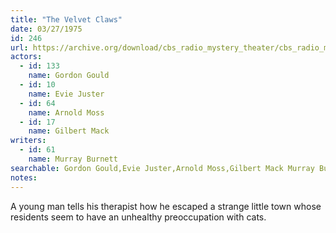 ```yaml
---
title: "The Velvet Claws"
date: 03/27/1975
id: 246
url: https://archive.org/download/cbs_radio_mystery_theater/cbs_radio_mystery_theater-0201-0250.zip/cbs_radio_mystery_theater-0201-0250%2Fcbsrmt_0246_the_velvet_claws.mp3
actors:  
  - id: 133
    name: Gordon Gould  
  - id: 10
    name: Evie Juster  
  - id: 64
    name: Arnold Moss  
  - id: 17
    name: Gilbert Mack
writers:  
  - id: 61
    name: Murray Burnett
searchable: Gordon Gould,Evie Juster,Arnold Moss,Gilbert Mack Murray Burnett
notes:  
---
```

A young man tells his therapist how he escaped a strange little town whose residents seem to have an unhealthy preoccupation with cats.